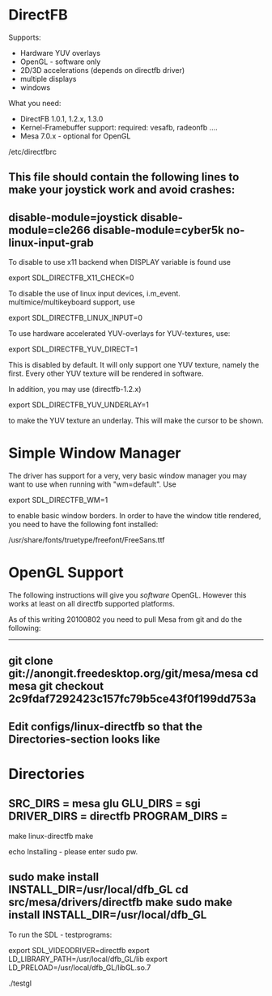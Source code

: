 DirectFB
========

Supports:

- Hardware YUV overlays
- OpenGL - software only
- 2D/3D accelerations (depends on directfb driver)
- multiple displays
- windows

What you need:

* DirectFB 1.0.1, 1.2.x, 1.3.0
* Kernel-Framebuffer support: required: vesafb, radeonfb .... 
* Mesa 7.0.x	   - optional for OpenGL

/etc/directfbrc

This file should contain the following lines to make
your joystick work and avoid crashes:
------------------------
disable-module=joystick
disable-module=cle266
disable-module=cyber5k
no-linux-input-grab
------------------------

To disable to use x11 backend when DISPLAY variable is found use

export SDL_DIRECTFB_X11_CHECK=0

To disable the use of linux input devices, i.m_event. multimice/multikeyboard support,
use

export SDL_DIRECTFB_LINUX_INPUT=0

To use hardware accelerated YUV-overlays for YUV-textures, use:

export SDL_DIRECTFB_YUV_DIRECT=1

This is disabled by default. It will only support one 
YUV texture, namely the first. Every other YUV texture will be
rendered in software.

In addition, you may use (directfb-1.2.x)

export SDL_DIRECTFB_YUV_UNDERLAY=1

to make the YUV texture an underlay. This will make the cursor to
be shown.

Simple Window Manager
=====================

The driver has support for a very, very basic window manager you may
want to use when running with "wm=default". Use

export SDL_DIRECTFB_WM=1

to enable basic window borders. In order to have the window title rendered,
you need to have the following font installed:

/usr/share/fonts/truetype/freefont/FreeSans.ttf

OpenGL Support
==============

The following instructions will give you *software* OpenGL. However this
works at least on all directfb supported platforms.

As of this writing 20100802 you need to pull Mesa from git and do the following:

------------------------
git clone git://anongit.freedesktop.org/git/mesa/mesa
cd mesa 
git checkout 2c9fdaf7292423c157fc79b5ce43f0f199dd753a
------------------------

Edit configs/linux-directfb so that the Directories-section looks like
------------------------
# Directories
SRC_DIRS     = mesa glu 
GLU_DIRS     = sgi
DRIVER_DIRS  = directfb
PROGRAM_DIRS = 
------------------------

make linux-directfb
make

echo Installing - please enter sudo pw.

sudo make install INSTALL_DIR=/usr/local/dfb_GL
cd src/mesa/drivers/directfb
make
sudo make install INSTALL_DIR=/usr/local/dfb_GL
------------------------

To run the SDL - testprograms:

export SDL_VIDEODRIVER=directfb
export LD_LIBRARY_PATH=/usr/local/dfb_GL/lib
export LD_PRELOAD=/usr/local/dfb_GL/libGL.so.7

./testgl

